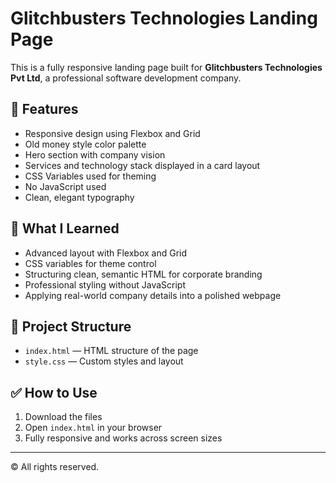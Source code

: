 
# Glitchbusters Technologies Landing Page

This is a fully responsive landing page built for **Glitchbusters Technologies Pvt Ltd**, a professional software development company.

## 🔧 Features

- Responsive design using Flexbox and Grid
- Old money style color palette
- Hero section with company vision
- Services and technology stack displayed in a card layout
- CSS Variables used for theming
- No JavaScript used
- Clean, elegant typography

## 🧠 What I Learned

- Advanced layout with Flexbox and Grid
- CSS variables for theme control
- Structuring clean, semantic HTML for corporate branding
- Professional styling without JavaScript
- Applying real-world company details into a polished webpage

## 📂 Project Structure

- `index.html` — HTML structure of the page
- `style.css` — Custom styles and layout

## ✅ How to Use

1. Download the files
2. Open `index.html` in your browser
3. Fully responsive and works across screen sizes

---

© All rights reserved.

